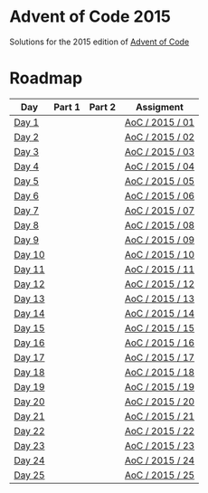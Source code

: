 # Advent of Code 2015
Solutions for the 2015 edition of [Advent of Code](https://adventofcode.com/2015)

# Roadmap
| Day              | Part 1 | Part 2 | Assigment                                                 |
|------------------|--------|--------|-----------------------------------------------------------|
| [Day 1](day01/)  |        |        | [AoC / 2015 / 01](https://adventofcode.com/2015/day/1)  |
| [Day 2](day02/)  |        |        | [AoC / 2015 / 02](https://adventofcode.com/2015/day/2)  |
| [Day 3](day03/)  |        |        | [AoC / 2015 / 03](https://adventofcode.com/2015/day/3)  |
| [Day 4](day04/)  |        |        | [AoC / 2015 / 04](https://adventofcode.com/2015/day/4)  |
| [Day 5](day05/)  |        |        | [AoC / 2015 / 05](https://adventofcode.com/2015/day/5)  |
| [Day 6](day06/)  |        |        | [AoC / 2015 / 06](https://adventofcode.com/2015/day/6)  |
| [Day 7](day07/)  |        |        | [AoC / 2015 / 07](https://adventofcode.com/2015/day/7)  |
| [Day 8](day08/)  |        |        | [AoC / 2015 / 08](https://adventofcode.com/2015/day/8)  |
| [Day 9](day09/)  |        |        | [AoC / 2015 / 09](https://adventofcode.com/2015/day/9)  |
| [Day 10](day10/) |        |        | [AoC / 2015 / 10](https://adventofcode.com/2015/day/10) |
| [Day 11](day11/) |        |        | [AoC / 2015 / 11](https://adventofcode.com/2015/day/11) |
| [Day 12](day12/) |        |        | [AoC / 2015 / 12](https://adventofcode.com/2015/day/12) |
| [Day 13](day13/) |        |        | [AoC / 2015 / 13](https://adventofcode.com/2015/day/13) |
| [Day 14](day14/) |        |        | [AoC / 2015 / 14](https://adventofcode.com/2015/day/14) |
| [Day 15](day15/) |        |        | [AoC / 2015 / 15](https://adventofcode.com/2015/day/15) |
| [Day 16](day16/) |        |        | [AoC / 2015 / 16](https://adventofcode.com/2015/day/16) |
| [Day 17](day17/) |        |        | [AoC / 2015 / 17](https://adventofcode.com/2015/day/17) |
| [Day 18](day18/) |        |        | [AoC / 2015 / 18](https://adventofcode.com/2015/day/18) |
| [Day 19](day19/) |        |        | [AoC / 2015 / 19](https://adventofcode.com/2015/day/19) |
| [Day 20](day20/) |        |        | [AoC / 2015 / 20](https://adventofcode.com/2015/day/20) |
| [Day 21](day21/) |        |        | [AoC / 2015 / 21](https://adventofcode.com/2015/day/21) |
| [Day 22](day22/) |        |        | [AoC / 2015 / 22](https://adventofcode.com/2015/day/22) |
| [Day 23](day23/) |        |        | [AoC / 2015 / 23](https://adventofcode.com/2015/day/23) |
| [Day 24](day24/) |        |        | [AoC / 2015 / 24](https://adventofcode.com/2015/day/24) |
| [Day 25](day25/) |        |        | [AoC / 2015 / 25](https://adventofcode.com/2015/day/25) |
